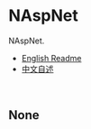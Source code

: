 # NAspNet

NAspNet.

- [English Readme](https://github.com/zmjack/NAspNet/blob/master/README.md)
- [中文自述](https://github.com/zmjack/NAspNet/blob/master/README-CN.md)

<br/>

## None

